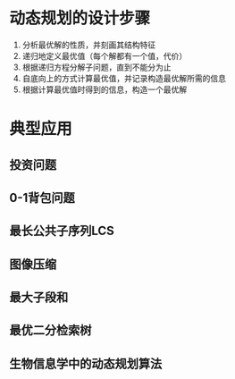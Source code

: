 # 动态规划的设计步骤

1. 分析最优解的性质，并刻画其结构特征
2. 递归地定义最优值（每个解都有一个值，代价）
3. 根据递归方程分解子问题，直到不能分为止
4. 自底向上的方式计算最优值，并记录构造最优解所需的信息
5. 根据计算最优值时得到的信息，构造一个最优解

# 典型应用

## 投资问题

## 0-1背包问题

## 最长公共子序列LCS

## 图像压缩

## 最大子段和

## 最优二分检索树

## 生物信息学中的动态规划算法